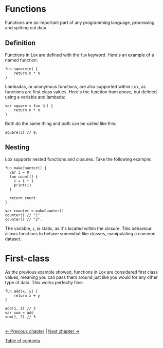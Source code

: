 # Functions
Functions are an important part of any programming language, processing and spitting out data.

## Definition
Functions in Lox are defined with the `fun` keyword. Here's an example of a named function:
```
fun square(n) {
    return n * n
}
```

Lambadas, or anonymous functions, are also supported within Lox, as functions are first class values. Here's the function from 
above, but defined using a variable and lambada:
```
var square = fun (n) {
    return n * n
}
```

Both do the same thing and both can be called like this:
```
square(3) // 9.
```

## Nesting
Lox supports nested functions and closures. Take the following example:
```
fun makeCounter() {
  var i = 0
  fun count() {
    i = i + 1
    print(i)
  }

  return count
}

var counter = makeCounter()
counter() // "1".
counter() // "2".
```
The variable, `i`, is static, as it's located within the closure. This behaviour allows functions to behave somewhat like 
classes, manipulating a common dataset.

# First-class
As the previous example showed, functions in Lox are considered first class values, meaning you can pass them around just like 
you would for any other type of data. This works perfectly fine:
```
fun add(x, y) {
    return x + y
}

add(1, 2) // 3
var sum = add
sum(1, 2) // 3
```


\
[<- Previous chapter](./04-data.md) | [Next chapter ->](./06-classes.md)

[Table of contents](./00-contents.md)
